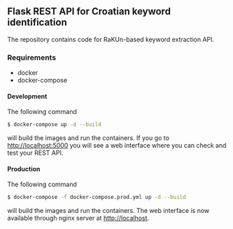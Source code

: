 ## Flask REST API for Croatian keyword identification


The repository contains code for RaKUn-based keyword extraction API.

### Requirements
-  docker
-  docker-compose


#### Development

The following command

```sh
$ docker-compose up -d --build
```

will build the images and run the containers. If you go to [http://localhost:5000](http://localhost:5000) you will see a web interface where you can check and test your REST API.

#### Production

The following command

```sh
$ docker-compose -f docker-compose.prod.yml up -d --build
```

will build the images and run the containers. The web interface is now available through nginx server at [http://localhost](http://localhost).